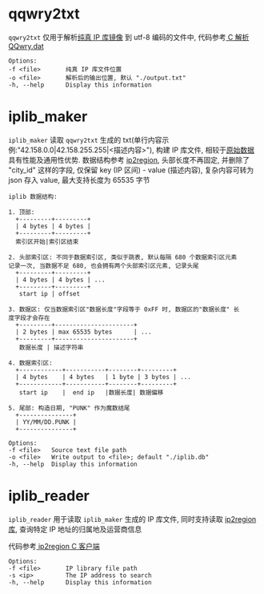 # qqwry2txt
`qqwry2txt` 仅用于解析[纯真 IP 库镜像](https://github.com/wisdomfusion/qqwry.dat) 到 utf-8 编码的文件中, 代码参考[ C 解析 QQwry.dat](https://www.iteye.com/blog/hzy3774-1851364)

```
Options:
-f <file>       纯真 IP 库文件位置
-o <file>       解析后的输出位置, 默认 "./output.txt"
-h, --help      Display this information
```

# iplib_maker
`iplib_maker` 读取 `qqwry2txt` 生成的 txt(单行内容示例:"42.158.0.0|42.158.255.255|<描述内容>"), 构建 IP 库文件, 相较于[原始数据](https://github.com/wisdomfusion/qqwry.dat) 具有性能及通用性优势.
数据结构参考 [ip2region](https://github.com/lionsoul2014/ip2region), 头部长度不再固定, 并删除了 "city_id" 这样的字段, 仅保留 key (IP 区间) - value (描述内容), 复杂内容可转为 json 存入 value, 最大支持长度为 65535 字节

```
iplib 数据结构:

1. 顶部:
  +---------+---------+
  | 4 bytes | 4 bytes |
  +---------+---------+
  索引区开始|索引区结束

2. 头部索引区: 不同于数据索引区, 类似于跳表, 默认每隔 680 个数据索引区元素
记录一次, 当数据不足 680, 也会拥有两个头部索引区元素, 记录头尾
  +---------+---------+
  | 4 bytes | 4 bytes | ...
  +---------+---------+
   start ip | offset

3. 数据区: 仅当数据索引区"数据长度"字段等于 0xFF 时, 数据区的"数据长度" 长
度字段才会存在
  +---------+----------------------+
  | 2 bytes | max 65535 bytes      | ...
  +---------+----------------------+
   数据长度 | 描述字符串

4. 数据索引区:
  +------------+-----------+--------+---------+
  | 4 bytes    | 4 bytes   | 1 byte | 3 bytes | ...
  +------------+-----------+--------+---------+
   start ip    |  end ip   |数据长度| 数据偏移

5. 尾部: 构造日期, "PUNK" 作为魔数结尾
  +---------------+
  | YY/MM/DD.PUNK |
  +---------------+
```
```
Options:
-f <file>	Source text file path
-o <file>	Write output to <file>; default "./iplib.db"
-h, --help	Display this information
```

# iplib_reader
`iplib_reader` 用于读取 `iplib_maker` 生成的 IP 库文件, 同时支持读取 [ip2region 库](https://github.com/lionsoul2014/ip2region), 查询特定 IP 地址的归属地及运营商信息

代码参考[ ip2region C 客户端](https://github.com/lionsoul2014/ip2region/tree/master/binding/c)

```
Options:
-f <file>       IP library file path
-s <ip>         The IP address to search
-h, --help      Display this information
```
